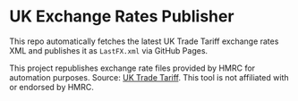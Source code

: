 # UK Exchange Rates Publisher

This repo automatically fetches the latest UK Trade Tariff exchange rates XML and publishes it as `LastFX.xml` via GitHub Pages.

 This project republishes exchange rate files provided by HMRC for automation purposes. Source: [UK Trade Tariff](https://www.trade-tariff.service.gov.uk/). This tool is not affiliated with or endorsed by HMRC.


